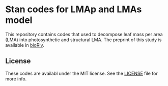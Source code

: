 # Stan codes for LMAp and LMAs model
This repository contains codes that used to decompose leaf mass per area (LMA) into photosynthetic and structural LMA. The preprint of this study is available in [bioRiv](http://biorxiv.org/content/early/2017/03/22/116855).

## License
These codes are availabl under the MIT license. See the [LICENSE](https://github.com/mattocci27/LMApLMAs/blob/master/LICENSE) file for more info.
